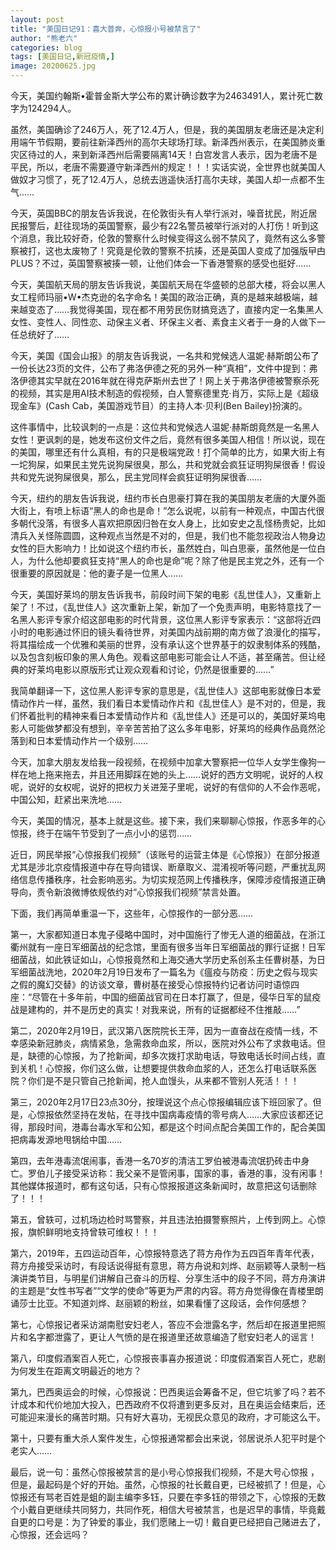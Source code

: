 ```yaml
---
layout: post
title: "美国日记91：喜大普奔，心惊报小号被禁言了"
author: "熊老六"
categories: blog
tags: [美国日记,新冠疫情,]
image: 20200625.jpg
---
```

​​今天，美国约翰斯•霍普金斯大学公布的累计确诊数字为2463491人，累计死亡数字为124294人。

虽然，美国确诊了246万人，死了12.4万人，但是，我的美国朋友老唐还是决定利用端午节假期，要前往新泽西州的高尔夫球场打球。新泽西州表示，在美国肺炎重灾区待过的人，来到新泽西州后需要隔离14天！白宫发言人表示，因为老唐不是平民，所以，老唐不需要遵守新泽西州的规定！！！实话实说，全世界也就美国人做奴才习惯了，死了12.4万人，总统去逍遥快活打高尔夫球，美国人却一点都不生气……

今天，英国BBC的朋友告诉我说，在伦敦街头有人举行派对，噪音扰民，附近居民报警后，赶往现场的英国警察，最少有22名警员被举行派对的人打伤！听到这个消息，我比较好奇，伦敦的警察什么时候变得这么弱不禁风了，竟然有这么多警察被打，这也太废物了！究竟是伦敦的警察不抗揍，还是英国人变成了加强版曱甴PLUS？不过，英国警察被揍一顿，让他们体会一下香港警察的感受也挺好……

今天，美国航天局的朋友告诉我说，美国航天局在华盛顿的总部大楼，将会以黑人女工程师玛丽•W•杰克逊的名字命名！美国的政治正确，真的是越来越极端，越来越变态了……我觉得美国，现在都不用劳民伤财搞竞选了，直接内定一名集黑人女性、变性人、同性恋、动保主义者、环保主义者、素食主义者于一身的人做下一任总统好了……

今天，美国《国会山报》的朋友告诉我说，一名共和党候选人温妮·赫斯朗公布了一份长达23页的文件，公布了弗洛伊德之死的另外一种“真相”，文件中提到：弗洛伊德其实早就在2016年就在得克萨斯州去世了！网上关于弗洛伊德被警察杀死的视频，其实是用AI技术制造的假视频，白人警察德里克·肖万，实际上是《超级现金车》(Cash Cab，美国游戏节目）的主持人本·贝利(Ben Bailey)扮演的。

这件事情中，比较讽刺的一点是：这位共和党候选人温妮·赫斯朗竟然是一名黑人女性！更讽刺的是，她发布这份文件之后，竟然有很多美国人相信！所以说，现在的美国，哪里还有什么真相，有的只是极端党政！打个简单的比方，如果大街上有一坨狗屎，如果民主党先说狗屎很臭，那么，共和党就会疯狂证明狗屎很香！假设共和党先说狗屎很臭，那么，民主党同样会疯狂证明狗屎很香……

今天，纽约的朋友告诉我说，纽约市长白思豪打算在我的美国朋友老唐的大厦外面大街上，有喷上标语“黑人的命也是命！”怎么说呢，以前有一种观点，中国古代很多朝代没落，有很多人喜欢把原因归咎在女人身上，比如安史之乱怪杨贵妃，比如清兵入关怪陈圆圆，这种观点当然是不对的，但是，我们也不能忽视政治人物身边女性的巨大影响力！比如说这个纽约市长，虽然姓白，叫白思豪，虽然他是一位白人，为什么他却要疯狂支持“黑人的命也是命”呢？除了他是民主党之外，还有一个很重要的原因就是：他的妻子是一位黑人……

今天，美国好莱坞的朋友告诉我书，前段时间下架的电影《乱世佳人》，又重新上架了！不过，《乱世佳人》这次重新上架，新加了一个免责声明，电影特意找了一名黑人影评专家介绍这部电影的时代背景，这位黑人影评专家表示：“这部将近四小时的电影通过怀旧的镜头看待世界，对美国内战前期的南方做了浪漫化的描写，将其描绘成一个优雅和美丽的世界，没有承认这个世界基于的奴隶制体系的残酷，以及包含刻板印象的黑人角色。观看这部电影可能会让人不适，甚至痛苦。但让经典的好莱坞电影以原版形式让观众观看和讨论，仍然是很重要的……”

我简单翻译一下，这位黑人影评专家的意思是，《乱世佳人》这部电影就像日本爱情动作片一样，虽然，我们看日本爱情动作片和《乱世佳人》是不对的，但是，我们怀着批判的精神来看日本爱情动作片和《乱世佳人》还是可以的，美国好莱坞电影人可能做梦都没有想到，辛辛苦苦拍了这么多年电影，好莱坞的经典作品竟然沦落到和日本爱情动作片一个级别……

今天，加拿大朋友发给我一段视频，在视频中加拿大警察把一位华人女学生像狗一样在地上拖来拖去，并且还用脚踩在她的头上……说好的西方文明呢，说好的人权呢，说好的女权呢，说好的把权力关进笼子里呢，说好的有信仰的人不会作恶呢，中国公知，赶紧出来洗地……

今天，美国的情况，基本上就是这些。接下来，我们来聊聊心惊报，作恶多年的心惊报，终于在端午节受到了一点小小的惩罚……

近日，网民举报“心惊报我们视频”（该账号的运营主体是《心惊报》）在部分报道尤其是涉北京疫情报道中存在导向错误、断章取义、混淆视听等问题，严重扰乱网络信息传播秩序，社会影响恶劣。为切实规范网上传播秩序，保障涉疫情报道正确导向，责令新浪微博依规依约对“心惊报我们视频”禁言处置。

下面，我们再简单重温一下，这些年，心惊报作的一部分恶……

第一，大家都知道日本鬼子侵略中国时，对中国施行了惨无人道的细菌战，在浙江衢州就有一座日军细菌战的纪念馆，里面有很多当年日军细菌战的罪行证据！日军细菌战，如此铁证如山，心惊报竟然和上海交通大学历史系创系主任曹树基，为日军细菌战洗地，2020年2月19日发布了一篇名为《瘟疫与防疫：历史之假与现实之假的魔幻交替》的访谈文章，曹树基在接受心惊报特约记者访问时语惊四座：“尽管在十多年前，中国的细菌战官司在日本打赢了，但是，侵华日军的鼠疫战是建构的，并不是历史的真实！对我来说，所有的证据都经不住推敲……”

第二，2020年2月19日，武汉第八医院院长王萍，因为一直奋战在疫情一线，不幸感染新冠肺炎，病情紧急，急需救命血浆，所以，医院对外公布了求救电话。但是，缺德的心惊报，为了抢新闻，却多次拨打求助电话，导致电话长时间占线，直到关机！心惊报，你们这么做，让想要提供救命血浆的人，还怎么打电话联系医院？你们是不是只管自己抢新闻，抢人血馒头，从来都不管别人死活！！！

第三，2020年2月17日23点30分，按理说这个点心惊报编辑应该下班回家了。但是，心惊报依然坚持在发帖，在寻找中国病毒疫情的零号病人……大家应该都还记得，那段时间，港毒台毒水军和公知，都是这个时间点配合美国工作的，配合美国把病毒发源地甩锅给中国……

第四，去年港毒流氓闹事，香港一名70岁的清洁工罗伯被港毒流氓扔砖击中身亡。罗伯儿子接受采访称：我父亲不是管闲事，国家的事，香港的事，没有闲事！其他媒体报道时，都有这句话，只有心惊报报道这条新闻时，故意把这句话删除了！！！

第五，曾轶可，过机场边检时骂警察，并且违法拍摄警察照片，上传到网上。心惊报，旗帜鲜明地支持曾轶可维权！！！

第六，2019年，五四运动百年，心惊报特意选了蒋方舟作为五四百年青年代表，蒋方舟接受采访时，有段话说得挺有意思，蒋方舟说和刘烨、赵丽颖等人录制一档演讲类节目，与明星们讲解自己奋斗的历程、分享生活中的段子不同，蒋方舟演讲的主题是“女性书写者”“文学的使命”等更为严肃的内容。蒋方舟觉得像在青楼里朗诵莎士比亚。不知道刘烨、赵丽颖的粉丝，如果看懂了这段话，会作何感想？

第七，心惊报记者采访湖南慰安妇老人，答应不会泄露名字，然后却在报道里把照片和名字都泄露了，更让人气愤的是在报道里还故意编造了慰安妇老人的谣言！

第八，印度假酒案百人死亡，心惊报丧事喜办报道说：印度假酒案百人死亡，悲剧为何发生在距离文明最近的地方？

第九，巴西奥运会的时候，心惊报说：巴西奥运会筹备不足，但它坑爹了吗？若不计成本和代价地加大投入，巴西政府不仅将遭到更多反对，且在奥运会结束后，还可能迎来漫长的痛苦时期。只有好大喜功，无视民众意见的政府，才可能这么干。

第十，只要有重大杀人案件发生，心惊报通常都会出来说，邻居说杀人犯平时是个老实人……

最后，说一句：虽然心惊报被禁言的是小号心惊报我们视频，不是大号心惊报 ，但是，最起码是个好的开始。虽然，心惊报的社长戴自更，已经被抓了！但是，心惊报还有骂老百姓是蛆的副主编李多钰，只要在李多钰的带领之下，心惊报的无数个小戴自更继续共同努力，共同作死，相信大号被禁言，也是迟早的事情，毕竟戴自更的口号是：为了钟爱的事业，我们愿赌上一切！戴自更已经把自己赌进去了，心惊报，还会远吗？​​​​